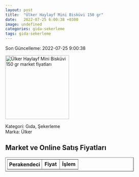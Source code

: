 ```yaml
---
layout: post
title:  "Ülker Haylayf Mini Bisküvi 150 gr"
date:   2022-07-25 6:00:38 +0300
image: undefined
categories: gida-sekerleme
tags: gida-sekerleme
---
```


Son Güncelleme: 2022-07-25 9:00:38

<img src="undefined" width="200" alt="Ülker Haylayf Mini Bisküvi 150 gr market fiyatları" />

Kategori: Gıda, Şekerleme
<br />
Marka: Ülker

<h2>Market ve Online Satış Fiyatları</h2>

<table border="1" style="padding: 5px;width:80%;">
  <tr>
    <td style="padding: 5px;"><strong>Perakendeci</strong></td>
    <td><strong>Fiyat</strong></td>
    <td><strong>İşlem</strong></td>
  </tr>
  
</table>

